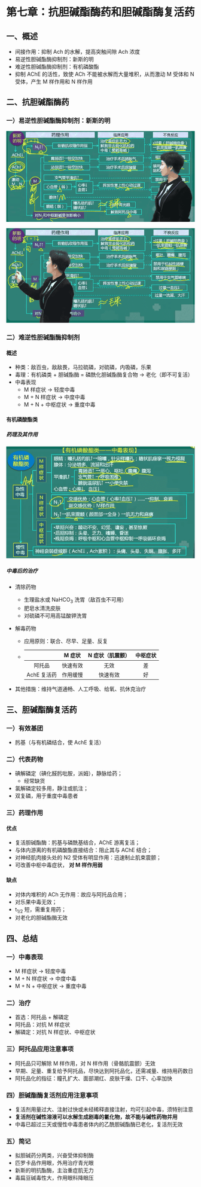 # 第七章：抗胆碱酯酶药和胆碱酯酶复活药

## 一、概述

- 间接作用：抑制 Ach 的水解，提高突触间隙 Ach 浓度
- 易逆性胆碱酯酶抑制剂：新斯的明
- 难逆性胆碱酯酶抑制剂：有机磷酸酯
- 抑制 AChE 的活性，致使 ACh 不能被水解而大量堆积，从而激动 M 受体和 N 受体，产生 M 样作用和 N 样作用

## 二、抗胆碱酯酶药

### 一）易逆性胆碱酯酶抑制剂：新斯的明

![](https://raw.githubusercontent.com/TinySnow/GithubImageHosting/main/blog/learning/medicine/pharmacology/%E6%96%B0%E6%96%AF%E7%9A%84%E6%98%8E.png)

![](https://raw.githubusercontent.com/TinySnow/GithubImageHosting/main/blog/learning/medicine/pharmacology/%E6%96%B0%E6%96%AF%E7%9A%84%E6%98%8E%E4%B9%8B%E8%A1%A5%E5%85%85.png)

### 二）难逆性胆碱酯酶抑制剂

#### 概述

- 种类：敌百虫，敌敌畏，马拉硫磷，对硫磷，内吸磷，乐果
- 毒理：有机磷类 + 胆碱酯酶 = 磷酰化胆碱酯酶复合物 -> 老化（即不可复活）
- 中毒表现
  - M 样症状 -> 轻度中毒
  - M + N 样症状 -> 中度中毒
  - M + N + 中枢症状 -> 重度中毒

#### 有机磷酸酯类

##### 药理及其作用

![](https://raw.githubusercontent.com/TinySnow/GithubImageHosting/main/blog/learning/medicine/pharmacology/%E6%9C%89%E6%9C%BA%E7%A3%B7%E9%85%B8%E9%85%AF%E7%B1%BB.png)

##### 中毒后的治疗

- 清除药物

  - 生理盐水或 NaHCO<sub>3</sub> 洗胃（敌百虫不可用）
  - 肥皂水清洗皮肤
  - 对硫磷不可用高锰酸钾洗胃

- 解毒药物

  - 应用原则：联合、尽早、足量、反复

  - |             |  M 症状  | N 症状（肌震颤） | 中枢症状 |
    | :---------: | :------: | :--------------: | :------: |
    |   阿托品    | 快速有效 |       无效       |    差    |
    | AchE 复活药 | 作用缓慢 |     快速有效     |    好    |

- 其他措施：维持气道通畅、人工呼吸、给氧、抗休克治疗

## 三、胆碱酯酶复活药

### 一）有效基团

- 肟基（与有机磷结合，使 AchE 复活）

### 二）代表药物

- 碘解磷定（碘化醛肟吡胺，派姆），静脉给药；
  - 经常缺货
- 氯解磷定较多用，静注或肌注；
- 双复磷，用于重度中毒患者

### 三）药理作用

#### 优点

- 复活胆碱酯酶：肟基与磷酰基结合，AChE 游离复活；
- 与体内游离的有机磷酸酯直接结合：阻止其与 AChE 结合；
- 对神经肌肉接头处的 N2 受体有明显作用：迅速制止肌束震颤；
- 可改善中枢中毒症状， **对 M 样作用弱**

#### 缺点

- 对体内堆积的 ACh 无作用：故应与阿托品合用；
- 对乐果中毒无效；
- t<sub>1/2</sub> 短，需重复用药；
- 对老化的胆碱酯酶无效

## 四、总结

### 一）中毒表现

- M 样症状 -> 轻度中毒
- M + N 样症状 -> 中度中毒
- M + N + 中枢症状 -> 重度中毒

### 二）治疗

- 首选：阿托品 + 解磷定
- 阿托品：对抗 M 样症状
- 解磷定：对抗 N 样症状、中枢症状

### 三）阿托品应用注意事项

- 阿托品只可解除 M 样作用，对 N 样作用（骨骼肌震颤）无效
- 早期、足量、重复给予阿托品，尽快达到阿托品化，还需减量、维持用药数日
- 阿托品化的指征：瞳孔扩大、面部潮红、皮肤干燥、口干、心率加快

### 四）胆碱酯酶复活剂应用注意事项

- 复活剂用量过大、注射过快或未经稀释直接注射，均可引起中毒，须特别注意
- **复活剂在碱性溶液可以水解生成剧毒的氰化物，故不能与碱性药物并用**
- 中毒已超过三天或慢性中毒患者体内的乙酰胆碱酯酶已老化，复活剂无效

### 五）简记

- 拟胆碱药分两类，兴奋受体抑制酶
- 匹罗卡品作用眼，外用治疗青光眼
- 新斯的明抗酯酶，主治重症肌无力
- 毒扁豆碱毒性大，作用眼科降眼压